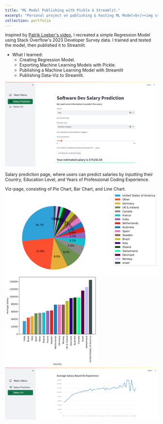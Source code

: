 ```yaml
---
title: "ML Model Publishing with Pickle & Streamlit."
excerpt: "Personal project on publishing & hosting ML Model<br/><img src='/images/porto3_home.png'>"
collection: portfolio
---
```


Inspired by [Patrik Loeber's video](https://youtu.be/xl0N7tHiwlw?si=ztHOC9WYnfWwAxzy), I recreated a simple Regression Model using Stack Overflow's 2023 Developer Survey data. I trained and tested the model, then published it to Streamlit.

* What I learned:
    * Creating Regression Model.
    * Exporting Machine Learning Models with Pickle.
    * Publishing a Machine Learning Model with Streamlit
    * Publishing Data-Viz to Streamlit.

![](/images/porto3_home.png)

Salary prediction page, where users can predict salaries by inputting their Country, Education Level, and Years of Professional Coding Experience.


Viz-page, consisting of Pie Chart, Bar Chart, and Line Chart.
![](/images/porto3_viz1.png)
![](/images/porto3_viz2.png)
![](/images/porto3_viz3.png)
